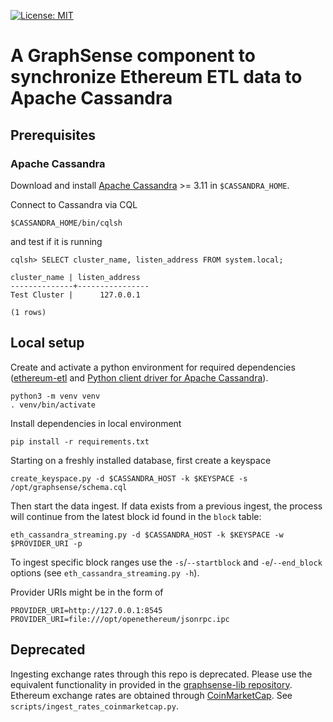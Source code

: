 [![License: MIT](https://img.shields.io/badge/License-MIT-yellow.svg)](https://opensource.org/licenses/MIT)

# A GraphSense component to synchronize Ethereum ETL data to Apache Cassandra

## Prerequisites
### Apache Cassandra

Download and install [Apache Cassandra][apache-cassandra] >= 3.11
in `$CASSANDRA_HOME`.

Connect to Cassandra via CQL

    $CASSANDRA_HOME/bin/cqlsh

and test if it is running

    cqlsh> SELECT cluster_name, listen_address FROM system.local;

    cluster_name | listen_address
    --------------+----------------
    Test Cluster |      127.0.0.1

    (1 rows)

## Local setup

Create and activate a python environment for required dependencies
([ethereum-etl][ethereum-etl] and
[Python client driver for Apache Cassandra][python-cassandra]).

    python3 -m venv venv
    . venv/bin/activate

Install dependencies in local environment

    pip install -r requirements.txt

Starting on a freshly installed database, first create a keyspace

    create_keyspace.py -d $CASSANDRA_HOST -k $KEYSPACE -s /opt/graphsense/schema.cql

Then start the data ingest. If data exists from a previous ingest, the process
will continue from the latest block id found in the `block` table:

    eth_cassandra_streaming.py -d $CASSANDRA_HOST -k $KEYSPACE -w $PROVIDER_URI -p

To ingest specific block ranges use the `-s`/`--startblock` and
`-e`/`--end_block` options (see `eth_cassandra_streaming.py -h`).

Provider URIs might be in the form of

```
PROVIDER_URI=http://127.0.0.1:8545
PROVIDER_URI=file:///opt/openethereum/jsonrpc.ipc
```


## Deprecated

Ingesting exchange rates through this repo is deprecated. Please use the equivalent functionality in provided in the [graphsense-lib repository][graphsense-cli].
Ethereum exchange rates are obtained through [CoinMarketCap][coinmarketcap].
See `scripts/ingest_rates_coinmarketcap.py`.


[ethereum-etl]: https://github.com/blockchain-etl/ethereum-etl
[apache-cassandra]: http://cassandra.apache.org/download
[python-cassandra]: https://github.com/datastax/python-driver
[coinmarketcap]: https://coinmarketcap.com
[graphsense-cli]: https://github.com/graphsense/graphsense-lib#exchange-rates
